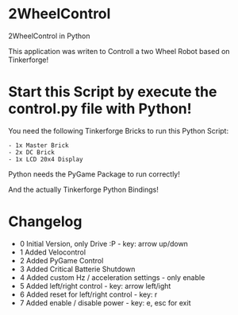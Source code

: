 2WheelControl
=============

2WheelControl in Python

This application was writen to Controll a two Wheel Robot based on Tinkerforge!

# Start this Script by execute the control.py file with Python!

You need the following Tinkerforge Bricks to run this Python Script:

	- 1x Master Brick
	- 2x DC Brick
	- 1x LCD 20x4 Display


Python needs the PyGame Package to run correctly!

And the actually Tinkerforge Python Bindings!

# Changelog

 - 0 Initial Version, only Drive :P           - key: arrow up/down
 - 1 Added Velocontrol
 - 2 Added PyGame Control
 - 3 Added Critical Batterie Shutdown
 - 4 Added custom Hz / acceleration settings  - only enable
 - 5 Added left/right control                 - key: arrow left/ight
 - 6 Added reset for left/right control       - key: r
 - 7 Added enable / disable power             - key: e, esc for exit

